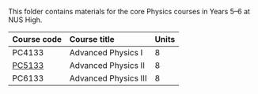 This folder contains materials for the core Physics courses in Years 5–6 at NUS High.

| Course code | Course title | Units |
| :---- | :-------- | :----
| PC4133 | Advanced Physics I | 8 |
| [PC5133](PC5133/) | Advanced Physics II | 8 |
| PC6133 | Advanced Physics III | 8 |
